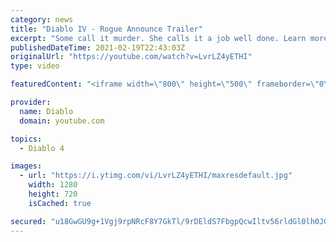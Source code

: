 ```yaml
---
category: news
title: "Diablo IV - Rogue Announce Trailer"
excerpt: "Some call it murder. She calls it a job well done. Learn more at Diablo4.com The Rogue is the newest addition to the Diablo IV campfire, combining range and ..."
publishedDateTime: 2021-02-19T22:43:03Z
originalUrl: "https://youtube.com/watch?v=LvrLZ4yETHI"
type: video

featuredContent: "<iframe width=\"800\" height=\"500\" frameborder=\"0\" src=\"https://www.youtube.com/embed/LvrLZ4yETHI\" allow=\"accelerometer; autoplay; encrypted-media; gyroscope; picture-in-picture\" allowfullscreen></iframe>"

provider:
  name: Diablo
  domain: youtube.com

topics:
  - Diablo 4

images:
  - url: "https://i.ytimg.com/vi/LvrLZ4yETHI/maxresdefault.jpg"
    width: 1280
    height: 720
    isCached: true

secured: "u18GwGU9g+1Vgj9rpNRcF8Y7GkTl/9rDEldS7FbgpQcwIltv56rldGl0lh0JGlO1dB+MMR+sUM7luJ+9/JP42N4gNRW+zEM0rd/js9/7nShJcbNfDBS1CbIXeGvUAVnOvzyp2wjhgnBOkLv22ruGJF9XhU98SNAf7oNGrSDKi/ps/f/7rdKOlou9yXIpIiQmhJfqu2fpI4q3CnGqxqrW0MAk+GWweiVgFUzKCANI3clDSYvCKJ1NGAziBk8tWajT8ATIN2IFpYiFfTaLF7X5o+NlaNmuyjTMtQz3gR2h8JyZsgoB5SZjtADQYrOuOM3U2QOUzrGGQ5J7VLK68r3+mgry7Pu97nbii61qdzAUlTfBusum+2Q1GzNJ7mQCftrL0TBfa+8vegW02i1tqcx1ddg3YL6nffkD26+bUeW+sxi8Mx2iAVYvEebcn3xDv9UW;OG1pQ/GjwWt6Q/KtRuKpsg=="
---
```


